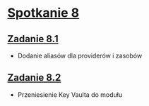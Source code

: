 # [Spotkanie 8](https://github.com/cloudstateu/kurs-iac-terraform/blob/master/Zjazd8/zadania.md)


## [Zadanie 8.1](./zadanie1)

* Dodanie aliasów dla providerów i zasobów


## [Zadanie 8.2](./zadanie2)

* Przeniesienie Key Vaulta do modułu


